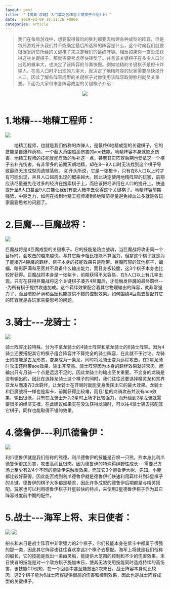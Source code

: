 ```yaml
---
layout: post
title:  "【棋典·攻略】入门篇之各阵容关键棋子介绍(上）"
date:  2019-03-09 10:11:26 +0800
categories: article
---
```

> 我们在每局游戏中，想要取得最后的胜利都要去构建各种成型的阵容，但是每局游戏开头我们并不能确定最后所选择的阵容是什么，这个时候我们就要根据发牌员所给的关键棋子来决定我们的最终阵容。相反如果你一直没法获得这些关键棋子，那就需要考虑尽快转型了。并且该关键棋子在多少人口时出现的概率大，也决定了该阵容的节奏快慢。例如地精的关键棋子是橙卡炸弹人，在高人口时才出现的几率大，就决定了地精阵容的玩家需要尽快提升人口。因此了解各阵容成型的关键棋子对你使用该阵容取得胜利就至关重要。下面为大家带来各阵容成型的关键棋子介绍：

<center><img src="/images/2019-02-22-12-19-54.jpg"></center> 
<br/>

#  1.地精---地精工程师：  
 
![](/images/2019-03-10-22-00-10.jpg)

&emsp;&emsp;地精工程师，也就是我们俗称的炸弹人，是最终6地精成型的关键棋子。它的技能是自爆炸药桶，一个超大范围超高伤害的aoe技能。地精阵容本身就缺乏伤害，地精工程师的技能就能有效的弥补这一点，甚至其它阵容后期也爱拿这一个棋子去补充伤害。有非常多的前期天胡地精，却在8—9人口时无法找到这个棋子导致最终无法成型而遗憾落败。  如开头所说，它是一张橙卡，只有在8人口以上时才有可能出现，并且人口越高出现的概率越大。因此决定使用地精阵容的玩家，前期应该尽量避免花过多的经济在搜索棋子上，而应该把经济用在人口的提升上。快速提升至8人口甚至9人口能让我们有更大概率去获得这个关键棋子。地精阵容前期强势，中期乏力，如何在找到地精工程师凑到6地精前尽量避免掉血过多就是各玩家需要思考的问题了。  

#  2.巨魔---巨魔战将：  
 
![](/images/2019-03-10-22-00-19.jpg)

巨魔战将是4巨魔成型的关键棋子。它的技能是热血战魂，当巨魔战将攻击同一个目标时，会攻击的越来越快。与其它紫卡相比技能不算强力，但拿这个棋子就是为了能凑齐4巨魔的羁绊，棋子本身的技能效果只是附带。巨魔阵容的其他棋子，蝙蝠、暗影萨满和巫医并不具备什么输出能力，而且身板较脆，这3个棋子本身也比较好获得。巨魔战将本身是一张紫卡，前期获得不太容易，在5人口以上有几率出现。只有在获得巨魔战将这个关键棋子凑齐4巨魔后，才能触发巨魔的最终羁绊---为所有棋子提供攻速加成。这个羁绊效果配合着其它物理输出的阵容，就非常强力了，而且暗影萨满和巫医也能提供不错的控制效果。如何围绕4巨魔去搭配其它的阵容就是各玩家需要思考的问题。  

#  3.骑士---龙骑士：  
 
![](/images/2019-03-10-22-00-26.jpg)

骑士阵容比较特殊，分为不拿龙骑士的4骑士阵容和拿龙骑士的6骑士阵容。因为4骑士还要搭配其它的棋子组合阵容并不算完全的骑士阵容，在此就不予讨论。龙骑士的技能是古龙形态，变身成为一条龙，同时将龙骑士变为远程攻击，在2星龙骑时攻击还附带aoe效果，输出非常高。骑士阵容因为本身的羁绊效果就非常肉，而输出只有月骑一个点是远远不足的，因此龙骑士的输出至关重要。不变身的龙骑是没有输出的，因此在选择龙骑士这个棋子的同时，我们往往还要选择精灵龙和冥界亚龙从而凑齐3龙羁绊，让龙骑士在开局时就能变身发挥出它的最大效果。龙骑士和巨魔战将一样也是紫卡，前期获得比较难，而且1星的龙骑攻击并没有aoe效果，输出很低，只有在龙骑士升为2星时上场才比较强力，而升级到2星龙骑就需要很多的经济支撑。在此建议如果实在没法获得龙骑时，可以往4骑士转去搭配其它棋子，同样也能取得不错的效果。  

#  4.德鲁伊---利爪德鲁伊：  
 
![](/images/2019-03-10-22-00-33.jpg)

利爪德鲁伊就是我们俗称的熊德。利爪德鲁伊的技能是召唤一只熊，熊本身比利爪德鲁伊更加厉害，攻击高而且很肉。因为德鲁伊的特殊羁绊野性成长---需要己方场上至少有2/4个不同的德鲁伊来触发效果，而其它3个德鲁伊大树、先知、小鹿都比较好获得，因此能否找到利爪德鲁伊就是德鲁伊们快速利用羁绊升到3星棋子的关键。德鲁伊的棋子大多都是精灵，因此许多成型的德鲁伊后期都是与精灵搭配。玩家也可以利用德鲁伊棋子升星较快的特点，来使用2星德鲁伊棋子作为其它阵容过度前中期的配件。
  
#  5.战士---海军上将、末日使者：  
  
![](/images/2019-03-10-22-00-40.jpg)
![](/images/2019-03-10-22-00-44.jpg)

船长和末日是战士阵容中非常强力的2个棋子，它们技能本身在紫卡中都属于很强的那一类，因此其它阵容也往往喜欢拿这2个棋子去搭配。海军上将就是我们俗称的船长，它的技能是放出一条幽灵船，能提供大范围的控制和不少的伤害效果。末日使者的技能是对一个敌方棋子施加末日，使其无法使用技能同时造成持续的高伤害，该技能CD也短，在一个回合中甚至能放出2次末日。战士阵容本身就比较肉，这2个棋子能为6战士阵容提供很高的伤害和控制效果，因此也是战士阵容成型的关键棋子。  
